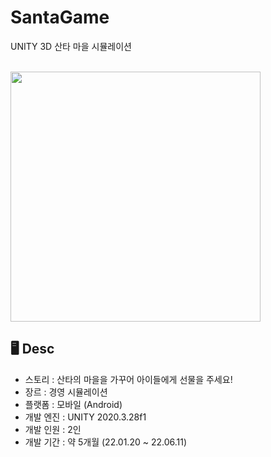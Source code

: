 # SantaGame
UNITY 3D 산타 마을 시뮬레이션

<br>

<img src="https://user-images.githubusercontent.com/90057774/188436193-75125ce8-c176-4a9b-ac96-60f20a80a8dd.png"  width="400" height="400">

<br>

## 🖥 Desc
* 스토리 : 산타의 마을을 가꾸어 아이들에게 선물을 주세요!
* 장르 : 경영 시뮬레이션
* 플랫폼 : 모바일 (Android)
* 개발 엔진 : UNITY 2020.3.28f1
* 개발 인원 : 2인
* 개발 기간 : 약 5개월 (22.01.20 ~ 22.06.11)
